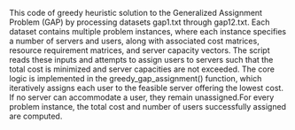 This code of greedy heuristic solution to the Generalized Assignment Problem (GAP) by processing datasets gap1.txt through gap12.txt.
Each dataset contains multiple problem instances, where each instance specifies a number of servers and users, along with associated cost matrices, resource requirement matrices, and server capacity vectors. 
The script reads these inputs and attempts to assign users to servers such that the total cost is minimized and server capacities are not exceeded. 
The core logic is implemented in the greedy_gap_assignment() function, which iteratively assigns each user to the feasible server offering the lowest cost. If no server can accommodate a user, they remain unassigned.For every problem instance, the total cost and number of users successfully assigned are computed.
